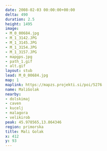 ```yaml
---
date: 2008-02-03 00:00:00+00:00
delta: 490
duration: 2.5
height: 1495
image:
- M_0_00684.jpg
- M_1_3142.JPG
- M_1_3145.JPG
- M_1_3154.JPG
- M_1_3157.JPG
- mapgps.jpg
- path_1.gif
- alt.gif
layout: stub
lead: M_0_00684.jpg
map: 1
maplink: https://mapzs.projekti.si/poi/5276
name: MaliGolak
nearby:
- dolskimaj
- caven
- kucelj
- malagora
- velikirob
peak: 45.978565,13.864346
region: primorska
title: Mali Golak
x: 412
y: 93
---
```


